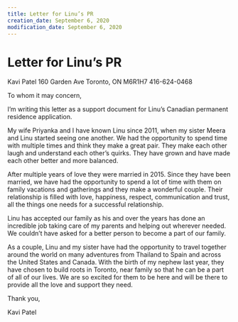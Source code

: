 ```yaml
---
title: Letter for Linu’s PR
creation_date: September 6, 2020
modification_date: September 6, 2020
---
```



# Letter for Linu’s PR

Kavi Patel
160 Garden Ave
Toronto, ON
M6R1H7
416-624-0468

To whom it may concern,

I’m writing this letter as a support document for Linu’s Canadian permanent residence application.

My wife Priyanka and I have known Linu since 2011, when my sister Meera and Linu started seeing one another. We had the opportunity to spend time with multiple times and think they make a great pair. They make each other laugh and understand each other’s quirks. They have grown and have made each other better and more balanced. 

After multiple years of love they were married in 2015. Since they have been married, we have had the opportunity to spend a lot of time with them on family vacations and gatherings and they make a wonderful couple. Their relationship is filled with love, happiness, respect, communication and trust, all the things one needs for a successful relationship.

Linu has accepted our family as his and over the years has done an incredible job taking care of my parents and helping out wherever needed. We couldn’t have asked for a better person to become a part of our family. 

As a couple, Linu and my sister have had the opportunity to travel together around the world on many adventures from Thailand to Spain and across the United States and Canada. With the birth of my nephew last year, they have chosen to build roots in Toronto, near family so that he can be a part of all of our lives. We are so excited for them to be here and    will be there to provide all the love and support they need.

Thank you,

Kavi Patel
